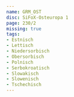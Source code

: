 ```yaml
---
name: GRM_OST
disc: SiFoX-Osteuropa 1
page: 230/2
missing: true
tags:
- Estnisch
- Lettisch
- Niedersorbisch
- Obersorbisch
- Polnisch
- Serbokroatisch
- Slowakisch
- Slowenisch
- Tschechisch
---
```

